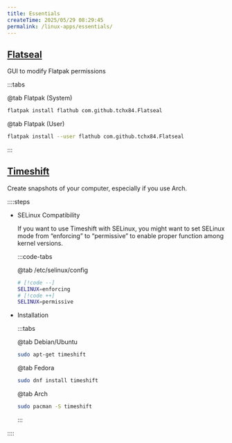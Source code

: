 ```yaml
---
title: Essentials
createTime: 2025/05/29 08:29:45
permalink: /linux-apps/essentials/
---
```


<!-- <sub>Go back to [Linux Apps Library](README.md)</sub> -->

## [Flatseal](https://flathub.org/apps/com.github.tchx84.Flatseal)

GUI to modify Flatpak permissions

:::tabs

@tab Flatpak (System)

```bash
flatpak install flathub com.github.tchx84.Flatseal
```

@tab Flatpak (User)

```bash
flatpak install --user flathub com.github.tchx84.Flatseal
```

:::

## [Timeshift](https://github.com/linuxmint/timeshift)

Create snapshots of your computer, especially if you use Arch.

::::steps

- SELinux Compatibility

  If you want to use Timeshift with SELinux, you might want to set SELinux mode from “enforcing” to “permissive” to enable proper function among kernel versions.

  :::code-tabs

  @tab /etc/selinux/config

  ```bash
  # [!code --]
  SELINUX=enforcing
  # [!code ++]
  SELINUX=permissive
  ```

- Installation

  :::tabs

  @tab Debian/Ubuntu

  ```bash
  sudo apt-get timeshift
  ```

  @tab Fedora

  ```bash
  sudo dnf install timeshift
  ```

  @tab Arch

  ```bash
  sudo pacman -S timeshift
  ```

  :::

::::
